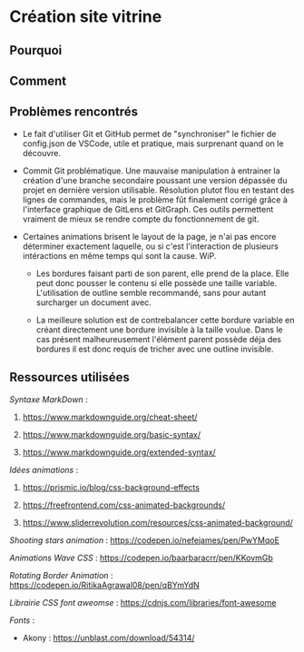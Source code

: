 # Création site vitrine

## Pourquoi

## Comment

## Problèmes rencontrés

- Le fait d'utiliser Git et GitHub permet de "synchroniser" le fichier de config.json de VSCode, utile et pratique, mais surprenant quand on le découvre.

- Commit Git problématique. Une mauvaise manipulation à entrainer la création d'une branche secondaire poussant une version dépassée du projet en dernière version utilisable. Résolution plutot flou en testant des lignes de commandes, mais le problème fût finalement corrigé grâce à l'interface graphique de GitLens et GitGraph. Ces outils permettent vraiment de mieux se rendre compte du fonctionnement de git.

- Certaines animations brisent le layout de la page, je n'ai pas encore déterminer exactement laquelle, ou si c'est l'interaction de plusieurs intéractions en même temps qui sont la cause. WiP.

    - Les bordures faisant parti de son parent, elle prend de la place. Elle peut donc pousser le contenu si elle possède une taille variable. L'utilisation de outline semble recommandé, sans pour autant surcharger un document avec.

    - La meilleure solution est de contrebalancer cette bordure variable en créant directement une bordure invisible à la taille voulue. Dans le cas présent malheureusement l'élément parent possède déja des bordures il est donc requis de tricher avec une outline invisible.

## Ressources utilisées

*Syntaxe MarkDown* :

1. <https://www.markdownguide.org/cheat-sheet/>

2. <https://www.markdownguide.org/basic-syntax/>

3. <https://www.markdownguide.org/extended-syntax/>

*Idées animations* :

1. <https://prismic.io/blog/css-background-effects>

2. <https://freefrontend.com/css-animated-backgrounds/>

3. <https://www.sliderrevolution.com/resources/css-animated-background/>

*Shooting stars animation* : <https://codepen.io/nefejames/pen/PwYMqoE>

*Animations Wave CSS* : <https://codepen.io/baarbaracrr/pen/KKovmGb>

*Rotating Border Animation* : <https://codepen.io/RitikaAgrawal08/pen/qBYmYdN>

*Librairie CSS font aweomse* : <https://cdnjs.com/libraries/font-awesome>

*Fonts* :

- Akony : <https://unblast.com/download/54314/>
